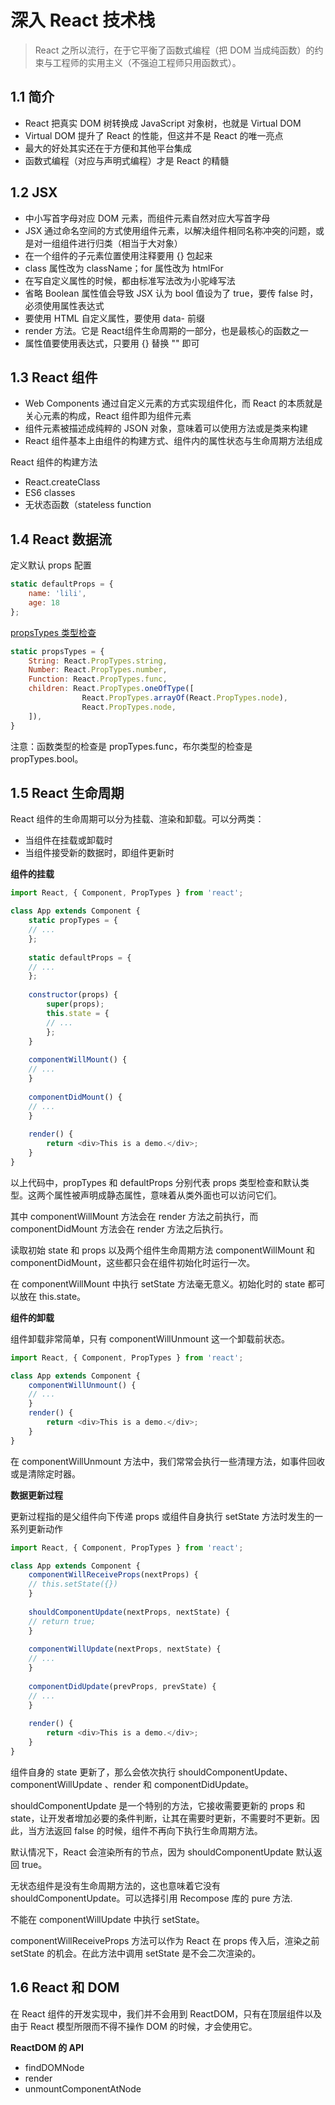 # 深入 React 技术栈
> React 之所以流行，在于它平衡了函数式编程（把 DOM 当成纯函数）的约束与工程师的实用主义（不强迫工程师只用函数式）。

## 1.1 简介
- React 把真实 DOM 树转换成 JavaScript 对象树，也就是 Virtual DOM
- Virtual DOM 提升了 React 的性能，但这并不是 React 的唯一亮点
- 最大的好处其实还在于方便和其他平台集成
- 函数式编程（对应与声明式编程）才是 React 的精髓

## 1.2 JSX
- 中小写首字母对应 DOM 元素，而组件元素自然对应大写首字母
- JSX 通过命名空间的方式使用组件元素，以解决组件相同名称冲突的问题，或是对一组组件进行归类（相当于大对象）
- 在一个组件的子元素位置使用注释要用 {} 包起来
- class 属性改为 className；for 属性改为 htmlFor
- 在写自定义属性的时候，都由标准写法改为小驼峰写法
- 省略 Boolean 属性值会导致 JSX 认为 bool 值设为了 true，要传 false 时，必须使用属性表达式
- 要使用 HTML 自定义属性，要使用 data- 前缀
- render 方法。它是 React组件生命周期的一部分，也是最核心的函数之一
- 属性值要使用表达式，只要用 {} 替换 "" 即可

## 1.3 React 组件
- Web Components 通过自定义元素的方式实现组件化，而 React 的本质就是关心元素的构成，React 组件即为组件元素
- 组件元素被描述成纯粹的 JSON 对象，意味着可以使用方法或是类来构建
- React 组件基本上由组件的构建方式、组件内的属性状态与生命周期方法组成

React 组件的构建方法
- React.createClass
- ES6 classes
- 无状态函数（stateless function

## 1.4 React 数据流
定义默认 props 配置
```js
static defaultProps = {
	name: 'lili',
	age: 18
};
```

[propsTypes 类型检查](https://blog.csdn.net/suwu150/article/details/79460222)
```js
static propsTypes = {
	String: React.PropTypes.string,
	Number: React.PropTypes.number,
	Function: React.PropTypes.func,
	children: React.PropTypes.oneOfType([
				React.PropTypes.arrayOf(React.PropTypes.node),
				React.PropTypes.node,
	]),
}
```
注意：函数类型的检查是 propTypes.func，布尔类型的检查是 propTypes.bool。

## 1.5 React 生命周期
React 组件的生命周期可以分为挂载、渲染和卸载。可以分两类：
- 当组件在挂载或卸载时
- 当组件接受新的数据时，即组件更新时

**组件的挂载**

```js
import React, { Component, PropTypes } from 'react';

class App extends Component {
	static propTypes = {
	// ...
	};
	
	static defaultProps = {
	// ...
	};
	
	constructor(props) {
		super(props);
		this.state = {
		// ...
		};
	}
	
	componentWillMount() {
	// ...
	}
	
	componentDidMount() {
	// ...
	}
	
	render() {
		return <div>This is a demo.</div>;
	}
}
```
以上代码中，propTypes 和 defaultProps 分别代表 props 类型检查和默认类型。这两个属性被声明成静态属性，意味着从类外面也可以访问它们。

其中 componentWillMount 方法会在 render 方法之前执行，而 componentDidMount 方法会在 render 方法之后执行。

读取初始 state 和 props 以及两个组件生命周期方法 componentWillMount 和 componentDidMount，这些都只会在组件初始化时运行一次。

在 componentWillMount 中执行 setState 方法毫无意义。初始化时的 state 都可以放在 this.state。

**组件的卸载**

组件卸载非常简单，只有 componentWillUnmount 这一个卸载前状态。

```js
import React, { Component, PropTypes } from 'react';

class App extends Component {
	componentWillUnmount() {
	// ...
	}
	render() {
		return <div>This is a demo.</div>;
	}
}
```
在 componentWillUnmount 方法中，我们常常会执行一些清理方法，如事件回收或是清除定时器。

**数据更新过程**

更新过程指的是父组件向下传递 props 或组件自身执行 setState 方法时发生的一系列更新动作

```js
import React, { Component, PropTypes } from 'react';

class App extends Component {
	componentWillReceiveProps(nextProps) {
	// this.setState({})
	}
	
	shouldComponentUpdate(nextProps, nextState) {
	// return true;
	}
	
	componentWillUpdate(nextProps, nextState) {
	// ...
	}
	
	componentDidUpdate(prevProps, prevState) {
	// ...
	}
	
	render() {
		return <div>This is a demo.</div>;
	}
}
```
组件自身的 state 更新了，那么会依次执行 shouldComponentUpdate、componentWillUpdate 、render 和 componentDidUpdate。

shouldComponentUpdate 是一个特别的方法，它接收需要更新的 props 和 state，让开发者增加必要的条件判断，让其在需要时更新，不需要时不更新。因此，当方法返回 false 的时候，组件不再向下执行生命周期方法。

默认情况下，React 会渲染所有的节点，因为 shouldComponentUpdate 默认返回 true。

无状态组件是没有生命周期方法的，这也意味着它没有 shouldComponentUpdate。可以选择引用 Recompose 库的 pure 方法.

不能在 componentWillUpdate 中执行 setState。

componentWillReceiveProps 方法可以作为 React 在 props 传入后，渲染之前 setState 的机会。在此方法中调用 setState 是不会二次渲染的。

## 1.6 React 和 DOM

在 React 组件的开发实现中，我们并不会用到 ReactDOM，只有在顶层组件以及由于 React 模型所限而不得不操作 DOM 的时候，才会使用它。

**ReactDOM 的 API**

- findDOMNode
- render
- unmountComponentAtNode






